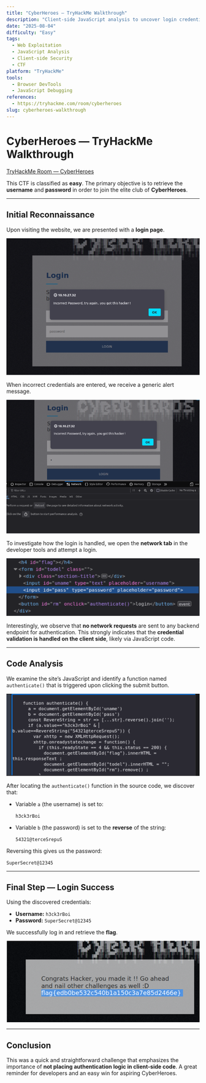 ```yaml
---
title: "CyberHeroes — TryHackMe Walkthrough"
description: "Client-side JavaScript analysis to uncover login credentials and retrieve the flag in this easy CTF challenge."
date: "2025-08-04"
difficulty: "Easy"
tags:
  - Web Exploitation
  - JavaScript Analysis
  - Client-side Security
  - CTF
platform: "TryHackMe"
tools:
  - Browser DevTools
  - JavaScript Debugging
references:
  - https://tryhackme.com/room/cyberheroes
slug: cyberheroes-walkthrough
---
```


# CyberHeroes — TryHackMe Walkthrough

[TryHackMe Room — CyberHeroes](https://tryhackme.com/room/cyberheroes)

This CTF is classified as **easy**. The primary objective is to retrieve the **username** and **password** in order to join the elite club of **CyberHeroes**.

---

## Initial Reconnaissance

Upon visiting the website, we are presented with a **login page**.

![Login Page](Capture/CyberHeroes/CH1.PNG)

When incorrect credentials are entered, we receive a generic alert message.

![Alert on Wrong Credentials](Capture/CyberHeroes/CH2.PNG)

To investigate how the login is handled, we open the **network tab** in the developer tools and attempt a login.

![Network Recording](Capture/CyberHeroes/CH3.PNG)

Interestingly, we observe that **no network requests** are sent to any backend endpoint for authentication. This strongly indicates that the **credential validation is handled on the client side**, likely via JavaScript code.

---

## Code Analysis

We examine the site’s JavaScript and identify a function named `authenticate()` that is triggered upon clicking the submit button.

![Authenticate Function Trigger](Capture/CyberHeroes/CH4.PNG)

After locating the `authenticate()` function in the source code, we discover that:

- Variable `a` (the username) is set to:  
  ```
  h3ck3rBoi
  ```

- Variable `b` (the password) is set to the **reverse** of the string:  
  ```
  54321@terceSrepuS
  ```

Reversing this gives us the password:  
```
SuperSecret@12345
```

---

## Final Step — Login Success

Using the discovered credentials:

- **Username:** `h3ck3rBoi`  
- **Password:** `SuperSecret@12345`

We successfully log in and retrieve the **flag**.

![Flag Retrieved](/Capture/CyberHeroes/CH5.PNG)

---

## Conclusion

This was a quick and straightforward challenge that emphasizes the importance of **not placing authentication logic in client-side code**. A great reminder for developers and an easy win for aspiring CyberHeroes.
